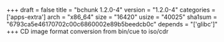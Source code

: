 +++
draft = false
title = "bchunk 1.2.0-4"
version = "1.2.0-4"
categories = ['apps-extra']
arch = "x86_64"
size = "16420"
usize = "40025"
sha1sum = "6793ca5e46170702c00c6860002e89b5beedcb0c"
depends = "['glibc']"
+++
CD image format conversion from bin/cue to iso/cdr
